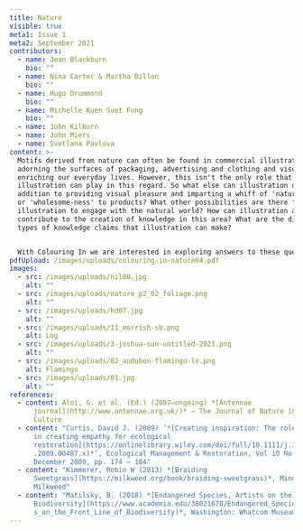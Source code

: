 ```yaml
---
title: Nature
visible: true
meta1: Issue 1
meta2: September 2021
contributors:
  - name: Jean Blackburn
    bio: ""
  - name: Nina Carter & Martha Dillon
    bio: ""
  - name: Hugo Drummond
    bio: ""
  - name: Michelle Kuen Suet Fung
    bio: ""
  - name: John Kilburn
  - name: John Miers
  - name: Svetlana Pavlova
content: >-
  Motifs derived from nature can often be found in commercial illustration,
  adorning the surfaces of packaging, advertising and clothing and visually
  enriching our everyday lives. However, this isn't the only role that
  illustration can play in this regard. So what else can illustration do, in
  addition to providing visual pleasure and imparting a whiff of 'natural-ness'
  or 'wholesome-ness' to products? What other possibilities are there for
  illustration to engage with the natural world? How can illustration actually
  contribute to the creation of knowledge in this area? What are the different
  types of knowledge claims that illustration can make? 


  With Colouring In we are interested in exploring answers to these questions, and are concerned with illustrative practices that intervene within conversations concerning the natural world.
pdfUpload: /images/uploads/colouring-in-nature04.pdf
images:
  - src: /images/uploads/nil08.jpg
    alt: ""
  - src: /images/uploads/nature_p2_02_foliage.png
    alt: ""
  - src: /images/uploads/hd07.jpg
    alt: ""
  - src: /images/uploads/11_morrish-sb.png
    alt: Log
  - src: /images/uploads/3-joshua-sun-untitled-2021.png
    alt: ""
  - src: /images/uploads/02_audubon-flamingo-lv.png
    alt: Flamingo
  - src: /images/uploads/01.jpg
    alt: ""
references:
  - content: Aloi, G. et al. (Ed.) (2007–ongoing) *[Antennae
      journal](http://www.antennae.org.uk/)* – The Journal of Nature in Visual
      Culture
  - content: "Curtis, David J. (2009) ‘*[Creating inspiration: The role of the arts
      in creating empathy for ecological
      restoration](https://onlinelibrary.wiley.com/doi/full/10.1111/j.1442-8903\
      .2009.00487.x)*’, Ecological Management & Restoration, Vol 10 No 3,
      December 2009, pp. 174 – 184"
  - content: "Kimmerer, Robin W (2013) *[Braiding
      Sweetgrass](https://milkweed.org/book/braiding-sweetgrass)*, Minneapolis:
      Milkweed"
  - content: "Matilsky, B. (2018) *[Endangered Species, Artists on the Front Line of
      Biodiversity](https://www.academia.edu/38021678/Endangered_Species_Artist\
      s_on_the_Front_Line_of_Biodiversity)*, Washington: Whatcom Museum"
---
```

